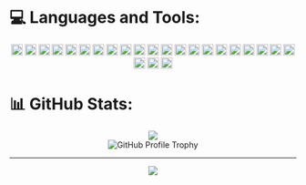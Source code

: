 
# 💻 Languages and Tools:

<div align="center">
<img src="https://img.shields.io/badge/html5-%23E34F26.svg?style=for-the-plastic&logo=html5&logoColor=white" alt="HTML5" height="20" />
<img src="https://img.shields.io/badge/css3-%231572B6.svg?style=for-the-plastic&logo=css3&logoColor=white" alt="CSS3" height="20" />
<img src="https://img.shields.io/badge/javascript-%23323330.svg?style=for-the-plastic&logo=javascript&logoColor=%23F7DF1E" alt="JavaScript" height="20" />
<img src="https://img.shields.io/badge/php-%23777BB4.svg?style=for-the-plastic&logo=php&logoColor=white" alt="PHP" height="20" />
<img src="https://img.shields.io/badge/c%23-%23239120.svg?style=for-the-plastic&logo=csharp&logoColor=white" alt="C#" height="20" />
<img src="https://img.shields.io/badge/go-%2300ADD8.svg?style=plastic&logo=go&logoColor=white" alt="Go" height="20" />
<img src="https://img.shields.io/badge/.NET-5C2D91?style=for-the-plastic&logo=.net&logoColor=white" alt=".Net" height="20" />
<img src="https://img.shields.io/badge/bootstrap-%238511FA.svg?style=for-the-plastic&logo=bootstrap&logoColor=white" alt="Bootstrap" height="20" />
<img src="https://img.shields.io/badge/react-%2320232a.svg?style=for-the-plastic&logo=react&logoColor=%2361DAFB" alt="React" height="20" />
<img src="https://img.shields.io/badge/vite-%23646CFF.svg?style=for-the-plastic&logo=vite&logoColor=white" alt="Vite" height="20" />
<img src="https://img.shields.io/badge/NPM-%23CB3837.svg?style=for-the-plastic&logo=npm&logoColor=white" alt="NPM" height="20" />
<img src="https://img.shields.io/badge/SASS-hotpink.svg?style=plastic&logo=SASS&logoColor=white" alt="SASS" height="20" />
<img src="https://img.shields.io/badge/tailwindcss-%2338B2AC.svg?style=for-the-plastic&logo=tailwind-css&logoColor=white" alt="TailwindCSS" height="20" />
<img src="https://img.shields.io/badge/firebase-a08021?style=plastic&logo=firebase&logoColor=ffcd34" alt="Firebase" height="20" />
<img src="https://img.shields.io/badge/netlify-%23000000.svg?style=for-the-plastic&logo=netlify&logoColor=#00C7B7" alt="Netlify" height="20" />
<img src="https://img.shields.io/badge/vercel-%23000000.svg?style=for-the-plastic&logo=vercel&logoColor=white" alt="Vercel" height="20" />
<img src="https://img.shields.io/badge/github%20pages-121013?style=for-the-plastic&logo=github&logoColor=white" alt="GitHub Pages" height="20" />
<img src="https://img.shields.io/badge/MariaDB-003545?style=for-the-plastic&logo=mariadb&logoColor=white" alt="MariaDB" height="20" />
<img src="https://img.shields.io/badge/Microsoft%20SQL%20Server-CC2927?style=for-the-plastic&logo=microsoft%20sql%20server&logoColor=white" alt="Microsoft SQL Server" height="20" />
<img src="https://img.shields.io/badge/MongoDB-%234ea94b.svg?style=for-the-plastic&logo=mongodb&logoColor=white" alt="MongoDB" height="20" />
<img src="https://img.shields.io/badge/mysql-4479A1.svg?style=for-the-plastic&logo=mysql&logoColor=white" alt="MySQL" height="20" />
<img src="https://img.shields.io/badge/Postman-FF6C37?style=for-the-plastic&logo=postman&logoColor=white" alt="Postman" height="20" />
<img src="https://img.shields.io/badge/figma-%23F24E1E.svg?style=for-the-plastice&logo=figma&logoColor=white" alt="Figma" height="20" />
<img src="https://img.shields.io/badge/git-%23F05033.svg?style=for-the-plastic&logo=git&logoColor=white" alt="Git" height="20" />


</div>


# 📊 GitHub Stats:
<div align="center" style="display: flex; align-items: center; justify-content: center;">
<img src="https://github-readme-stats.vercel.app/api/top-langs/?username=gepzuu&theme=calm_pink&hide_border=false&include_all_commits=false&count_private=false&layout=compact"/>
</div>



<div align="center">
  <img src="https://github-profile-trophy.vercel.app/?username=gepzuu&theme=calm_pink&no-frame=false&no-bg=false&margin-w=4" alt="GitHub Profile Trophy" />
</div>


---
<div align="center">
<a href="https://visitcount.itsvg.in">
  <img src="https://visitcount.itsvg.in/api?id=gepzuu&label=Profile%20Views&color=2&icon=5&pretty=false" />
</a>
</div>


<!-- Proudly created with GPRM ( https://gprm.itsvg.in ) -->
